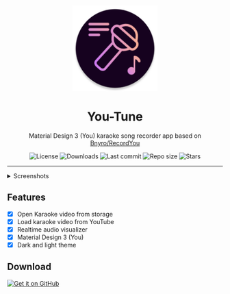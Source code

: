 <!-- ---------- Header ---------- -->
<div align="center">
  <img width="200" height="200"src="ic_launcher_round.png">
  <h1>You-Tune</h1>
<p>Material Design 3 (You) karaoke song recorder app based on <a href="https://github.com/Bnyro/RecordYou">Bnyro/RecordYou</a></p>

<!-- ---------- Badges ---------- -->
  <div align="center">
    <img alt="License" src="https://img.shields.io/github/license/SuhasDissa/You-Tune?color=c3e7ff&style=flat-square">
    <img alt="Downloads" src="https://img.shields.io/github/downloads/SuhasDissa/You-Tune/total.svg?color=c3e7ff&style=flat-square">
    <img alt="Last commit" src="https://img.shields.io/github/last-commit/SuhasDissa/You-Tune?color=c3e7ff&style=flat-square">
    <img alt="Repo size" src="https://img.shields.io/github/repo-size/SuhasDissa/You-Tune?color=c3e7ff&style=flat-square">
    <img alt="Stars" src="https://img.shields.io/github/stars/SuhasDissa/You-Tune?color=c3e7ff&style=flat-square">
    <br>
</div>
</div>

---

<details>
  <summary>  Screenshots</summary>
<p align="center">
  <img src="fastlane/metadata/android/en-US/images/phoneScreenshots/1.png" width="30%" />
  <img src="fastlane/metadata/android/en-US/images/phoneScreenshots/2.png" width="30%" />
  <img src="fastlane/metadata/android/en-US/images/phoneScreenshots/3.png" width="30%" />
</p>
</details>

<!-- ---------- Description ---------- -->
## Features

- [x] Open Karaoke video from storage
- [x] Load karaoke video from YouTube
- [x] Realtime audio visualizer
- [x] Material Design 3 (You)
- [x] Dark and light theme

<!-- ---------- Download ---------- -->
## Download

[<img src="https://github.com/machiav3lli/oandbackupx/blob/034b226cea5c1b30eb4f6a6f313e4dadcbb0ece4/badge_github.png"
    alt="Get it on GitHub"
    height="80">](https://github.com/SuhasDissa/You-Tune/releases)
